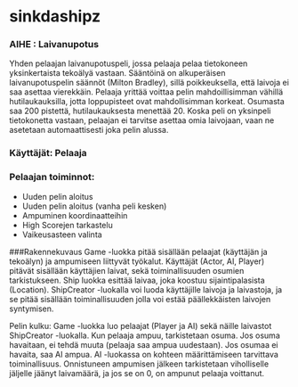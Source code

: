 # sinkdashipz

### AIHE : Laivanupotus
Yhden pelaajan laivanupotuspeli, jossa pelaaja pelaa tietokoneen yksinkertaista tekoälyä vastaan. Sääntöinä on alkuperäisen laivanupotuspelin säännöt (Milton Bradley), sillä poikkeuksella, että laivoja ei saa asettaa vierekkäin. Pelaaja yrittää voittaa pelin mahdoillisimman vähillä hutilaukauksilla, jotta loppupisteet ovat mahdollisimman korkeat. Osumasta saa 200 pistettä, hutilaukauksesta menettää 20. Koska peli on yksinpeli tietokonetta vastaan, pelaajan ei tarvitse asettaa omia laivojaan, vaan ne asetetaan automaattisesti joka pelin alussa.

### Käyttäjät: Pelaaja

### Pelaajan toiminnot:

* Uuden pelin aloitus
* Uuden pelin aloitus (vanha peli kesken)
* Ampuminen koordinaatteihin
* High Scorejen tarkastelu
* Vaikeusasteen valinta

###Rakennekuvaus
Game -luokka pitää sisällään pelaajat (käyttäjän ja tekoälyn) ja ampumiseen liittyvät työkalut. Käyttäjät (Actor, AI, Player) pitävät sisällään käyttäjien laivat, sekä toiminallisuuden osumien tarkistukseen. Ship luokka esittää laivaa, joka koostuu sijaintipalasista (Location). ShipCreator -luokalla voi luoda käyttäjille laivoja ja laivastoja, ja se pitää sisällään toiminallisuuden jolla voi estää päällekkäisten laivojen syntymisen.

Pelin kulku: Game -luokka luo pelaajat (Player ja AI) sekä näille laivastot ShipCreator -luokalla. Kun pelaaja ampuu, tarkistetaan osuma. Jos osuma havaitaan, ei tehdä muuta (pelaaja saa ampua uudestaan). Jos osumaa ei havaita, saa AI ampua. AI -luokassa on kohteen määrittämiseen tarvittava toiminallisuus. Onnistuneen ampumisen jälkeen tarkistetaan viholliselle jäljelle jäänyt laivamäärä, ja jos se on 0, on ampunut pelaaja voittanut.
